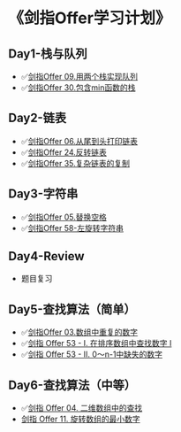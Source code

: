 # 《剑指Offer学习计划》

## Day1-栈与队列
- ✅[剑指Offer 09.用两个栈实现队列](./ac-009)
- ✅[剑指Offer 30.包含min函数的栈](./ac-030)

## Day2-链表
- ✅[剑指Offer 06.从尾到头打印链表](./ac-006)
- ✅[剑指Offer 24.反转链表](./ac-024)
- ✅[剑指Offer 35.复杂链表的复制](./ac-035)

## Day3-字符串
- ✅[剑指Offer 05.替换空格](./ac-005)
- ✅[剑指Offer 58-左旋转字符串](./ac-058)

## Day4-Review
- 题目复习

## Day5-查找算法（简单）
- ✅[剑指Offer 03.数组中重复的数字](./ac-003)
- ✅[剑指 Offer 53 - I. 在排序数组中查找数字 I](./ac-053)
- ✅[剑指 Offer 53 - II. 0～n-1中缺失的数字](./ac-053)

## Day6-查找算法（中等）
- ✅[剑指 Offer 04. 二维数组中的查找](./ac-004)
- [剑指 Offer 11. 旋转数组的最小数字](./ac-011)

